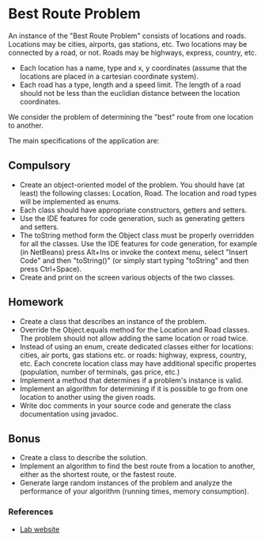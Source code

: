 # Best Route Problem

An instance of the "Best Route Problem" consists of locations and roads. Locations may be cities, airports, gas stations, etc.
Two locations may be connected by a road, or not. Roads may be highways, express, country, etc.

- Each location has a name, type and x, y coordinates (assume that the locations are placed in a cartesian coordinate system).
- Each road has a type, length and a speed limit. The length of a road should not be less than the euclidian distance between the location coordinates.

We consider the problem of determining the "best" route from one location to another.

The main specifications of the application are:

## Compulsory
 - Create an object-oriented model of the problem. You should have (at least) the following classes: Location, Road.
The location and road types will be implemented as enums.
 - Each class should have appropriate constructors, getters and setters.
 - Use the IDE features for code generation, such as generating getters and setters.
 - The toString method form the Object class must be properly overridden for all the classes.
Use the IDE features for code generation, for example (in NetBeans) press Alt+Ins or invoke the context menu, select "Insert Code" and then "toString()" (or simply start typing "toString" and then press Ctrl+Space).
 - Create and print on the screen various objects of the two classes.

## Homework
 - Create a class that describes an instance of the problem.
 - Override the Object.equals method for the Location and Road classes. The problem should not allow adding the same location or road twice.
 - Instead of using an enum, create dedicated classes either for locations: cities, air ports, gas stations etc. or roads: highway, express, country, etc. Each concrete location class may have additional specific propertes (population, number of terminals, gas price, etc.)
 - Implement a method that determines if a problem's instance is valid.
 - Implement an algorithm for determining if it is possible to go from one location to another using the given roads.
 - Write doc comments in your source code and generate the class documentation using javadoc.

## Bonus
 - Create a class to describe the solution.
 - Implement an algorithm to find the best route from a location to another, either as the shortest route, or the fastest route.
 - Generate large random instances of the problem and analyze the performance of your algorithm (running times, memory consumption).

### References
 - [Lab website](https://profs.info.uaic.ro/~acf/java/labs/lab_02.html)